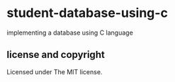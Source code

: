 # student-database-using-c
implementing a database using C language


## license and copyright

Licensed under The MIT license.
